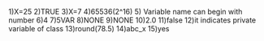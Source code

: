 1)X=25
2)TRUE
3)X=7
4)65536(2^16)
5) Variable name can begin with number
6)4
7)5VAR
8)NONE
9)NONE
10)2.0
11)false
12)it indicates private variable of class 
13)round(78.5)
14)abc_x
15)yes

